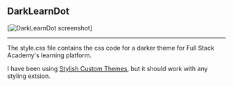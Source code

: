 ## DarkLearnDot
[![DarkLearnDot screenshot](http://www.giphy.com/gifs/l378hE7k1ihDtrHB6)]
 


---

The style.css file contains the css code for a darker theme for Full Stack Academy's learning platform.

I have been using [Stylish Custom Themes](https://chrome.google.com/webstore/detail/stylish-custom-themes-for/fjnbnpbmkenffdnngjfgmeleoegfcffe), but it should work with any styling extsion.

